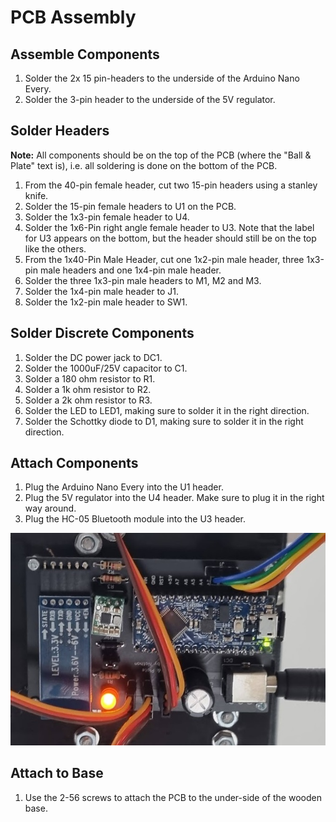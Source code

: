PCB Assembly
============

Assemble Components
-------------------

1. Solder the 2x 15 pin-headers to the underside of the Arduino Nano Every.
2. Solder the 3-pin header to the underside of the 5V regulator.

Solder Headers
--------------

**Note:** All components should be on the top of the PCB (where the "Ball & Plate" text is), i.e. all soldering is done on the bottom of the PCB.

1. From the 40-pin female header, cut two 15-pin headers using a stanley knife.
2. Solder the 15-pin female headers to U1 on the PCB.
3. Solder the 1x3-pin female header to U4.
4. Solder the 1x6-Pin right angle female header to U3. Note that the label for U3 appears on the bottom, but the header should still be on the top like the others.
5. From the 1x40-Pin Male Header, cut one 1x2-pin male header, three 1x3-pin male headers and one 1x4-pin male header.
6. Solder the three 1x3-pin male headers to M1, M2 and M3.
7. Solder the 1x4-pin male header to J1.
7. Solder the 1x2-pin male header to SW1.

Solder Discrete Components
-----------------------

1. Solder the DC power jack to DC1.
2. Solder the 1000uF/25V capacitor to C1.
3. Solder a 180 ohm resistor to R1.
4. Solder a 1k ohm resistor to R2.
5. Solder a 2k ohm resistor to R3.
6. Solder the LED to LED1, making sure to solder it in the right direction.
7. Solder the Schottky diode to D1, making sure to solder it in the right direction.

Attach Components
-----------------

1. Plug the Arduino Nano Every into the U1 header.
2. Plug the 5V regulator into the U4 header. Make sure to plug it in the right way around.
3. Plug the HC-05 Bluetooth module into the U3 header.

![](AssembledPCB.jpg)

Attach to Base
--------------

1. Use the 2-56 screws to attach the PCB to the under-side of the wooden base.
